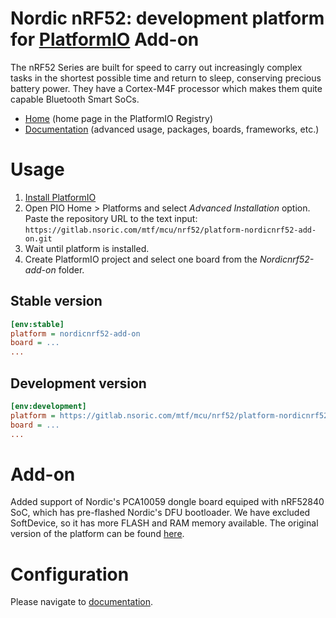 # Nordic nRF52: development platform for [PlatformIO](https://platformio.org) Add-on

The nRF52 Series are built for speed to carry out increasingly complex tasks in the shortest possible time and return to sleep, conserving precious battery power. They have a Cortex-M4F processor which makes them quite capable Bluetooth Smart SoCs.

* [Home](https://registry.platformio.org/platforms/platformio/nordicnrf52) (home page in the PlatformIO Registry)
* [Documentation](https://docs.platformio.org/page/platforms/nordicnrf52.html) (advanced usage, packages, boards, frameworks, etc.)

# Usage

1. [Install PlatformIO](https://platformio.org)
2. Open PIO Home > Platforms and select *Advanced Installation* option. Paste the repository URL to the text input:
`https://gitlab.nsoric.com/mtf/mcu/nrf52/platform-nordicnrf52-add-on.git`
3. Wait until platform is installed.
4. Create PlatformIO project and select one board from the *Nordicnrf52-add-on* folder.

## Stable version

```ini
[env:stable]
platform = nordicnrf52-add-on
board = ...
...
```

## Development version

```ini
[env:development]
platform = https://gitlab.nsoric.com/mtf/mcu/nrf52/platform-nordicnrf52-add-on.git
board = ...
...
```
# Add-on
Added support of Nordic's PCA10059 dongle board equiped with nRF52840 SoC, which has pre-flashed Nordic's DFU bootloader. We have excluded SoftDevice, so it has more FLASH and RAM memory available. The original version of the platform can be found [here](https://github.com/platformio/platform-nordicnrf52).

# Configuration

Please navigate to [documentation](https://docs.platformio.org/page/platforms/nordicnrf52.html).
